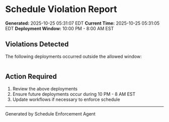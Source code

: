 # Schedule Violation Report

**Generated:** 2025-10-25 05:31:07 EDT
**Current Time:** 2025-10-25 05:31:05 EDT
**Deployment Window:** 10:00 PM - 8:00 AM EST

## Violations Detected

The following deployments occurred outside the allowed window:

```

```

## Action Required

1. Review the above deployments
2. Ensure future deployments occur during 10 PM - 8 AM EST
3. Update workflows if necessary to enforce schedule

---

Generated by Schedule Enforcement Agent
